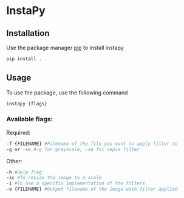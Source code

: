 # InstaPy

## Installation
Use the package manager [pip](https://pip.pypa.io/en/stable/) to install instapy
```bash
pip install .
```

## Usage
To use the package, use the following command
```bash
instapy {flags}
```
### Available flags:
Required:
```bash
-f {FILENAME} #Filename of the file you want to apply filter to
-g or -se #-g for grayscale, -se for sepia filter
```
Other:
```bash
-h #Help flag
-sc #To resize the image to a scale
-i #To use a specific implementation of the filters
-o {FILENAME} #Output filename of the image with filter applied
```